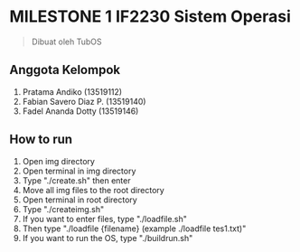 # MILESTONE 1 IF2230 Sistem Operasi
> Dibuat oleh TubOS
## Anggota Kelompok
1. Pratama Andiko           (13519112)  
2. Fabian Savero Diaz P.    (13519140)  
3. Fadel Ananda Dotty       (13519146)  

## How to run
1. Open img directory
2. Open terminal in img directory
3. Type "./create.sh" then enter
4. Move all img files to the root directory
5. Open terminal in root directory
6. Type "./createimg.sh"
7. If you want to enter files, type "./loadfile.sh"
8. Then type "./loadfile {filename} (example ./loadfile tes1.txt)"
9. If you want to run the OS, type "./buildrun.sh"